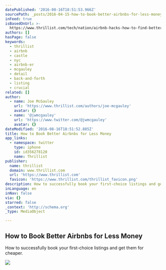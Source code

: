 ```yaml
---
datePublished: '2016-08-16T18:51:53.966Z'
sourcePath: _posts/2016-04-15-how-to-book-better-airbnbs-for-less-money.md
inFeed: true
isBasedOnUrl: >-
  https://www.thrillist.com/tech/nation/airbnb-hacks-how-to-find-better-cheaper-listings/travel
authors: []
hasPage: false
keywords:
  - thrillist
  - airbnb
  - castle
  - nyc
  - airbnb-er
  - mcgauley
  - detail
  - back-and-forth
  - listing
  - crucial
related: []
author:
  - name: Joe McGauley
    url: 'https://www.thrillist.com/authors/joe-mcgauley'
    avatar: {}
  - name: '@jwmcgauley'
    url: 'https://www.twitter.com/@jwmcgauley'
    avatar: {}
dateModified: '2016-08-16T18:51:52.885Z'
title: How to Book Better Airbnbs for Less Money
app_links:
  - namespace: twitter
    type: iphone
    id: id356278120
    name: Thrillist
publisher:
  name: thrillist
  domain: www.thrillist.com
  url: 'https://www.thrillist.com'
  favicon: 'https://www.thrillist.com/thrillist_favicon.png'
description: How to successfully book your first-choice listings and get them for cheaper.
inLanguage: en
inNav: false
via: {}
starred: false
_context: 'http://schema.org'
_type: MediaObject

---
```

<article style=""><h1>How to Book Better Airbnbs for Less Money</h1><p>How to successfully book your first-choice listings and get them for cheaper.</p><img src="https://s3-us-west-2.amazonaws.com/the-grid-img/p/43ad1631f9488b5c41ba63eb0d4ff8c377b6b850.jpg" /></article>
